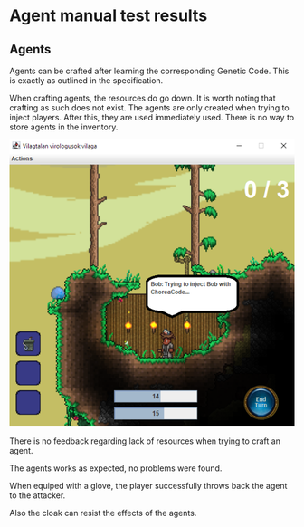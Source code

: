 # Agent manual test results

## Agents

Agents can be crafted after learning the corresponding Genetic Code.
This is exactly as outlined in the specification.

When crafting agents, the resources do go down.
It is worth noting that crafting as such does not exist.
The agents are only created when trying to inject players. After this, they are used immediately used.
There is no way to store agents in the inventory.

![](agent1.png)

There is no feedback regarding lack of resources when trying to craft an agent.

The agents works as expected, no problems were found.

When equiped with a glove, the player successfully throws back the agent to the attacker.

Also the cloak can resist the effects of the agents.